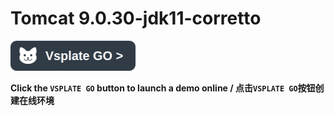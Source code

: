 # Tomcat 9.0.30-jdk11-corretto

<a href="https://www.vsplate.com/?docker-compose=https://github.com/vsplate/dcenvs/tomcat/9.0.30-jdk11-corretto"><img alt="VSPLATE GO" src="https://raw.githubusercontent.com/vsplate/images/master/vsgo_btn.png" width="200px"></a>

**Click the `VSPLATE GO` button to launch a demo online / 点击`VSPLATE GO`按钮创建在线环境**